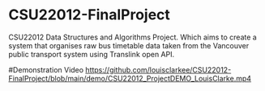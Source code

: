 # CSU22012-FinalProject
CSU22012 Data Structures and Algorithms Project. Which aims to create a system that organises raw bus timetable data taken from the Vancouver public transport system using Translink open API.

#Demonstration Video
https://github.com/louisclarkee/CSU22012-FinalProject/blob/main/demo/CSU22012_ProjectDEMO_LouisClarke.mp4
